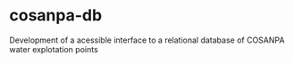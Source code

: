 # cosanpa-db
Development of a acessible interface to a relational database of COSANPA water explotation points
